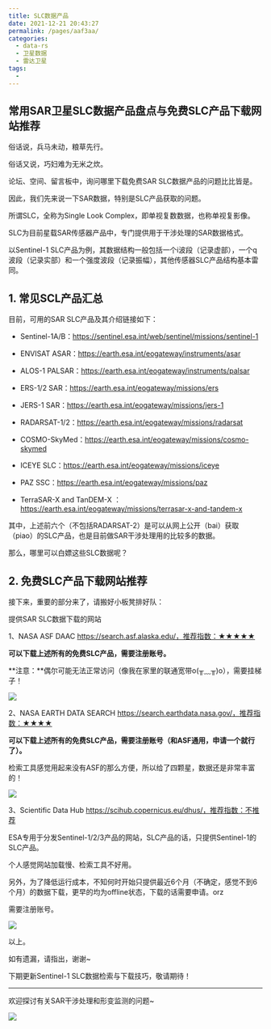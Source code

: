 ```yaml
---
title: SLC数据产品
date: 2021-12-21 20:43:27
permalink: /pages/aaf3aa/
categories:
  - data-rs
  - 卫星数据
  - 雷达卫星
tags:
  - 
---
```

## 常用SAR卫星SLC数据产品盘点与免费SLC产品下载网站推荐

俗话说，兵马未动，粮草先行。

俗话又说，巧妇难为无米之炊。

论坛、空间、留言板中，询问哪里下载免费SAR SLC数据产品的问题比比皆是。

因此，我们先来说一下SAR数据，特别是SLC产品获取的问题。

所谓SLC，全称为Single Look Complex，即单视复数数据，也称单视复影像。

SLC为目前星载SAR传感器产品中，专门提供用于干涉处理的SAR数据格式。

以Sentinel-1 SLC产品为例，其数据结构一般包括一个i波段（记录虚部），一个q波段（记录实部）和一个强度波段（记录振幅），其他传感器SLC产品结构基本雷同。

## 1. 常见SCL产品汇总

目前，可用的SAR SLC产品及其介绍链接如下：

- Sentinel-1A/B：https://sentinel.esa.int/web/sentinel/missions/sentinel-1

- ENVISAT ASAR：https://earth.esa.int/eogateway/instruments/asar

- ALOS-1 PALSAR：https://earth.esa.int/eogateway/instruments/palsar

- ERS-1/2 SAR：https://earth.esa.int/eogateway/missions/ers

- JERS-1 SAR：https://earth.esa.int/eogateway/missions/jers-1

- RADARSAT-1/2：https://earth.esa.int/eogateway/missions/radarsat

- COSMO-SkyMed：https://earth.esa.int/eogateway/missions/cosmo-skymed

- ICEYE SLC：https://earth.esa.int/eogateway/missions/iceye

- PAZ SSC：https://earth.esa.int/eogateway/missions/paz

- TerraSAR-X and TanDEM-X ：https://earth.esa.int/eogateway/missions/terrasar-x-and-tandem-x

其中，上述前六个（不包括RADARSAT-2）是可以从网上公开（bai）获取（piao）的SLC产品，也是目前做SAR干涉处理用的比较多的数据。

那么，哪里可以白嫖这些SLC数据呢？

## 2. 免费SLC产品下载网站推荐

接下来，重要的部分来了，请搬好小板凳排好队：

提供SAR SLC数据下载的网站

1、NASA ASF DAAC  https://search.asf.alaska.edu/，推荐指数：★★★★★

**可以下载上述所有的免费SLC产品，需要注册账号。**

**注意：**偶尔可能无法正常访问（像我在家里的联通宽带o(╥﹏╥)o），需要挂梯子！

![](https://gitee.com/kitmyfaceplease/image_upload/raw/master/image/微信截图_20220123123116.jpg)

2、NASA EARTH DATA SEARCH  https://search.earthdata.nasa.gov/，推荐指数：★★★★

**可以下载上述所有的免费SLC产品，需要注册账号（和ASF通用，申请一个就行了）。**

检索工具感觉用起来没有ASF的那么方便，所以给了四颗星，数据还是非常丰富的！

![](https://gitee.com/kitmyfaceplease/image_upload/raw/master/image/20220123123229.png)

3、Scientific Data Hub https://scihub.copernicus.eu/dhus/，推荐指数：不推荐

ESA专用于分发Sentinel-1/2/3产品的网站，SLC产品的话，只提供Sentinel-1的SLC产品。

个人感觉网站加载慢、检索工具不好用。

另外，为了降低运行成本，不知何时开始只提供最近6个月（不确定，感觉不到6个月）的数据下载，更早的均为offline状态，下载的话需要申请。orz

需要注册账号。

![](https://gitee.com/kitmyfaceplease/image_upload/raw/master/image/微信截图_20220123123436.jpg)

以上。

如有遗漏，请指出，谢谢~

下期更新Sentinel-1 SLC数据检索与下载技巧，敬请期待！

----------------------

欢迎探讨有关SAR干涉处理和形变监测的问题~

![](https://gitee.com/kitmyfaceplease/image_upload/raw/master/image/20220123123516.png)